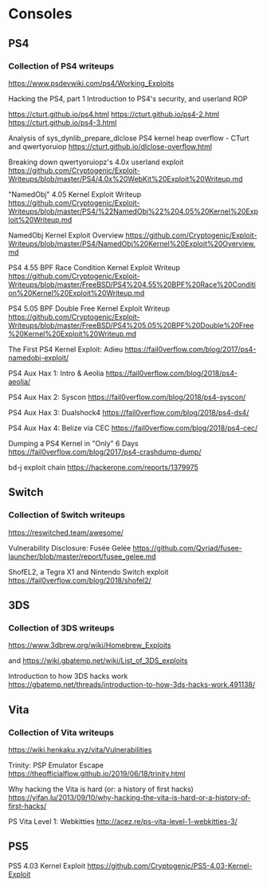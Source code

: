 ﻿# Consoles

## PS4

### Collection of PS4 writeups
https://www.psdevwiki.com/ps4/Working_Exploits


Hacking the PS4, part 1 Introduction to PS4's security, and userland ROP

https://cturt.github.io/ps4.html
https://cturt.github.io/ps4-2.html
https://cturt.github.io/ps4-3.html


Analysis of sys_dynlib_prepare_dlclose PS4 kernel heap overflow - CTurt and qwertyoruiop
https://cturt.github.io/dlclose-overflow.html


Breaking down qwertyoruiopz's 4.0x userland exploit
https://github.com/Cryptogenic/Exploit-Writeups/blob/master/PS4/4.0x%20WebKit%20Exploit%20Writeup.md


"NamedObj" 4.05 Kernel Exploit Writeup
https://github.com/Cryptogenic/Exploit-Writeups/blob/master/PS4/%22NamedObj%22%204.05%20Kernel%20Exploit%20Writeup.md


NamedObj Kernel Exploit Overview
https://github.com/Cryptogenic/Exploit-Writeups/blob/master/PS4/NamedObj%20Kernel%20Exploit%20Overview.md


PS4 4.55 BPF Race Condition Kernel Exploit Writeup
https://github.com/Cryptogenic/Exploit-Writeups/blob/master/FreeBSD/PS4%204.55%20BPF%20Race%20Condition%20Kernel%20Exploit%20Writeup.md


PS4 5.05 BPF Double Free Kernel Exploit Writeup
https://github.com/Cryptogenic/Exploit-Writeups/blob/master/FreeBSD/PS4%205.05%20BPF%20Double%20Free%20Kernel%20Exploit%20Writeup.md


The First PS4 Kernel Exploit: Adieu
https://fail0verflow.com/blog/2017/ps4-namedobj-exploit/


PS4 Aux Hax 1: Intro & Aeolia
https://fail0verflow.com/blog/2018/ps4-aeolia/

PS4 Aux Hax 2: Syscon
https://fail0verflow.com/blog/2018/ps4-syscon/

PS4 Aux Hax 3: Dualshock4
https://fail0verflow.com/blog/2018/ps4-ds4/

PS4 Aux Hax 4: Belize via CEC
https://fail0verflow.com/blog/2018/ps4-cec/


Dumping a PS4 Kernel in "Only" 6 Days
https://fail0verflow.com/blog/2017/ps4-crashdump-dump/


bd-j exploit chain
https://hackerone.com/reports/1379975


## Switch

### Collection of Switch writeups
https://reswitched.team/awesome/


Vulnerability Disclosure: Fusée Gelée
https://github.com/Qyriad/fusee-launcher/blob/master/report/fusee_gelee.md


ShofEL2, a Tegra X1 and Nintendo Switch exploit
https://fail0verflow.com/blog/2018/shofel2/


## 3DS

### Collection of 3DS writeups
https://www.3dbrew.org/wiki/Homebrew_Exploits 

and https://wiki.gbatemp.net/wiki/List_of_3DS_exploits


Introduction to how 3DS hacks work
https://gbatemp.net/threads/introduction-to-how-3ds-hacks-work.491138/


## Vita

### Collection of Vita writeups
https://wiki.henkaku.xyz/vita/Vulnerabilities


Trinity: PSP Emulator Escape
https://theofficialflow.github.io/2019/06/18/trinity.html


Why hacking the Vita is hard (or: a history of first hacks)
https://yifan.lu/2013/09/10/why-hacking-the-vita-is-hard-or-a-history-of-first-hacks/


PS Vita Level 1: Webkitties
http://acez.re/ps-vita-level-1-webkitties-3/



## PS5


PS5 4.03 Kernel Exploit
https://github.com/Cryptogenic/PS5-4.03-Kernel-Exploit
